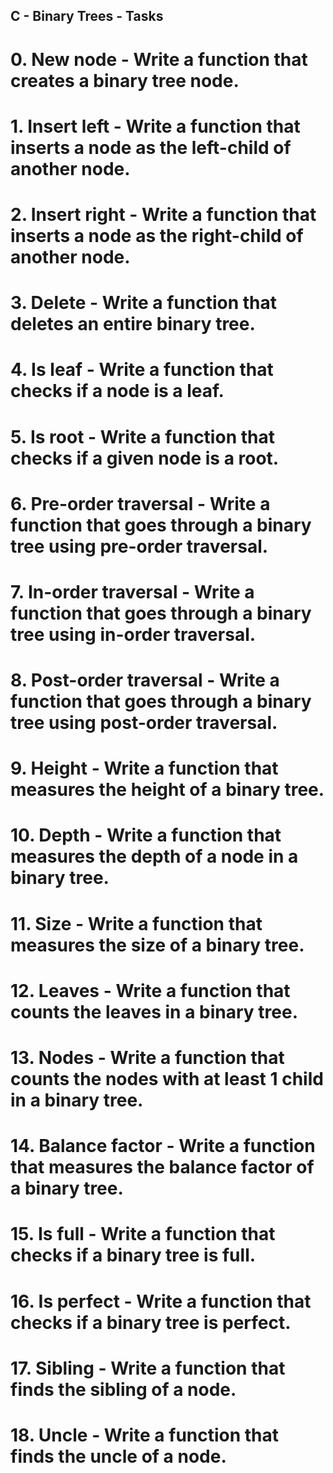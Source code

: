 ## C - Binary Trees - Tasks
# 0. New node - Write a function that creates a binary tree node.
# 1. Insert left - Write a function that inserts a node as the left-child of another node.
# 2. Insert right - Write a function that inserts a node as the right-child of another node.
# 3. Delete - Write a function that deletes an entire binary tree.
# 4. Is leaf - Write a function that checks if a node is a leaf.
# 5. Is root - Write a function that checks if a given node is a root.
# 6. Pre-order traversal - Write a function that goes through a binary tree using pre-order traversal.
# 7. In-order traversal - Write a function that goes through a binary tree using in-order traversal.
# 8. Post-order traversal - Write a function that goes through a binary tree using post-order traversal.
# 9. Height - Write a function that measures the height of a binary tree.
# 10. Depth - Write a function that measures the depth of a node in a binary tree.
# 11. Size - Write a function that measures the size of a binary tree.
# 12. Leaves - Write a function that counts the leaves in a binary tree.
# 13. Nodes - Write a function that counts the nodes with at least 1 child in a binary tree.
# 14. Balance factor - Write a function that measures the balance factor of a binary tree.
# 15. Is full - Write a function that checks if a binary tree is full.
# 16. Is perfect - Write a function that checks if a binary tree is perfect.
# 17. Sibling - Write a function that finds the sibling of a node.
# 18. Uncle - Write a function that finds the uncle of a node.